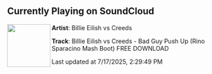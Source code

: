 ## Currently Playing on SoundCloud

[<img align="left" width="100" src="https://i1.sndcdn.com/artworks-R88GseaaPWT0dn0y-X9Aqxw-t500x500.png">](https://soundcloud.com/user-249121940/billie-eilish-vs-creeds-bad-guy-push-up-rino-sparacino-mash-boot-freedownload)

**Artist**: Billie Eilish vs Creeds 

**Track**: Billie Eilish vs Creeds - Bad Guy Push Up (Rino Sparacino Mash Boot) FREE DOWNLOAD

Last updated at 7/17/2025, 2:29:49 PM
